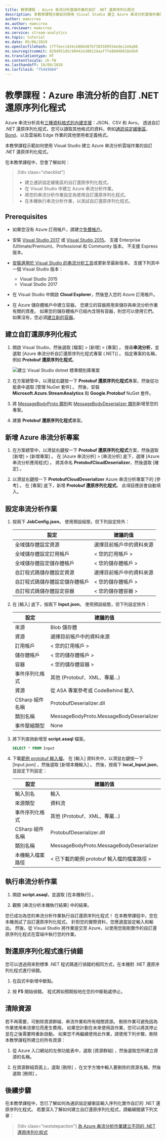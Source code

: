 ```yaml
---
title: 教學課程 - Azure 串流分析雲端作業的自訂 .NET 還原序列化程式
description: 本教學課程示範如何使用 Visual Studio 建立 Azure 串流分析雲端作業的自訂 .NET 還原序列化程式。
author: mamccrea
ms.author: mamccrea
ms.reviewer: mamccrea
ms.service: stream-analytics
ms.topic: tutorial
ms.date: 05/06/2019
ms.openlocfilehash: 1fffeec1434cb066487bf383589554edec2e6a86
ms.sourcegitcommit: 829d951d5c90442a38012daaf77e86046018e5b9
ms.translationtype: HT
ms.contentlocale: zh-TW
ms.lasthandoff: 10/09/2020
ms.locfileid: "75443684"
---
```

# <a name="tutorial-custom-net-deserializers-for-azure-stream-analytics"></a>教學課程：Azure 串流分析的自訂 .NET 還原序列化程式

Azure 串流分析具有[三種資料格式的內建支援](stream-analytics-parsing-json.md)：JSON、CSV 和 Avro。 透過自訂 .NET 還原序列化程式，您可以讀取其他格式的資料，例如[通訊協定緩衝區](https://developers.google.com/protocol-buffers/)、[Bond](https://github.com/Microsoft/bond)，以及雲端和 Edge 作業的其他使用者定義格式。

本教學課程示範如何使用 Visual Studio 建立 Azure 串流分析雲端作業的自訂 .NET 還原序列化程式。 

在本教學課程中，您會了解如何：

> [!div class="checklist"]
> * 建立通訊協定緩衝區的自訂還原序列化程式。
> * 在 Visual Studio 中建立 Azure 串流分析作業。
> * 將您的串流分析作業設定為使用自訂還原序列化程式。
> * 在本機執行串流分析作業，以測試自訂還原序列化程式。

## <a name="prerequisites"></a>Prerequisites

* 如果您沒有 Azure 訂用帳戶，請建立[免費帳戶](https://azure.microsoft.com/free/?WT.mc_id=A261C142F)。

* 安裝 [Visual Studio 2017](https://www.visualstudio.com/downloads/) 或 [Visual Studio 2015](https://www.visualstudio.com/vs/older-downloads/)。 支援 Enterprise (Ultimate/Premium)、Professional 和 Community 版本。 不支援 Express 版本。

* [安裝適用於 Visual Studio 的串流分析工具](stream-analytics-tools-for-visual-studio-install.md)或更新至最新版本。 支援下列其中一個 Visual Studio 版本：
   * Visual Studio 2015
   * Visual Studio 2017

* 在 Visual Studio 中開啟 **Cloud Explorer**，然後登入您的 Azure 訂用帳戶。

* 在 Azure 儲存體帳戶中建立容器。
您建立的容器將用來儲存與串流分析作業有關的資產。 如果您的儲存體帳戶已經內含現有容器，則您可以使用它們。 如果沒有，您必須[建立新的容器](../storage/blobs/storage-quickstart-blobs-portal.md)。

## <a name="create-a-custom-deserializer"></a>建立自訂還原序列化程式

1. 開啟 Visual Studio，然後選取 [檔案] > [新增] > [專案]  。 搜尋**串流分析**，並選取 [Azure 串流分析自訂還原序列化程式專案 (.NET)]  。 指定專案的名稱，例如 **Protobuf 還原序列化程式**。

   ![建立 Visual Studio dotnet 標準類別庫專案](./media/custom-deserializer/create-dotnet-library-project.png)

2. 在方案總管中，以滑鼠右鍵按一下 **Protobuf 還原序列化程式**專案，然後從功能表中選取 [管理 NuGet 套件]  。 然後，安裝 **Microsoft.Azure.StreamAnalytics** 和 **Google.Protobuf** NuGet 套件。

3. 將 [MessageBodyProto 類別](https://github.com/Azure/azure-stream-analytics/blob/master/CustomDeserializers/Protobuf/MessageBodyProto.cs)和 [MessageBodyDeserializer 類別](https://github.com/Azure/azure-stream-analytics/blob/master/CustomDeserializers/Protobuf/MessageBodyDeserializer.cs)新增至您的專案。

4. 建置 **Protobuf 還原序列化程式**專案。

## <a name="add-an-azure-stream-analytics-project"></a>新增 Azure 串流分析專案

1. 在方案總管中，以滑鼠右鍵按一下 **Protobuf 還原序列化程式**方案，然後選取 [新增] > [新增專案]  。 在 [Azure 串流分析] > [串流分析]  底下，選擇 [Azure 串流分析應用程式]  。 將其命名 **ProtobufCloudDeserializer**，然後選取 [確定]  。 

2. 以滑鼠右鍵按一下 **ProtobufCloudDeserializer** Azure 串流分析專案下的 [參考]  。 在 [專案]  底下，新增 **Protobuf 還原序列化程式**。 此項目應該會自動填入。

## <a name="configure-a-stream-analytics-job"></a>設定串流分析作業

1. 按兩下 **JobConfig.json**。 使用預設組態，但下列設定除外：

   |設定|建議的值|
   |-------|---------------|
   |全域儲存體設定資源|選擇目前帳戶中的資料來源|
   |全域儲存體設定訂用帳戶| < 您的訂用帳戶 >|
   |全域儲存體設定儲存體帳戶| < 您的儲存體帳戶 >|
   |自訂程式碼儲存體設定資源|選擇目前帳戶中的資料來源|
   |自訂程式碼儲存體設定儲存體帳戶|< 您的儲存體帳戶 >|
   |自訂程式碼儲存體設定容器|< 您的儲存體容器 >|

2. 在 [輸入]  底下，按兩下 **Input.json**。 使用預設組態，但下列設定除外：

   |設定|建議的值|
   |-------|---------------|
   |來源|Blob 儲存體|
   |資源|選擇目前帳戶中的資料來源|
   |訂用帳戶|< 您的訂用帳戶 >|
   |儲存體帳戶|< 您的儲存體帳戶 >|
   |容器|< 您的儲存體容器 >|
   |事件序列化格式|其他 (Protobuf、XML、專屬...)|
   |資源|從 ASA 專案參考或 CodeBehind 載入|
   |CSharp 組件名稱|ProtobufDeserializer.dll|
   |類別名稱|MessageBodyProto.MessageBodyDeserializer|
   |事件壓縮類型|None|

3. 將下列查詢新增至 **script.asaql** 檔案。

   ```sql
   SELECT * FROM Input
   ```

4. 下載[範例 protobuf 輸入檔](https://github.com/Azure/azure-stream-analytics/blob/master/CustomDeserializers/Protobuf/SimulatedTemperatureEvents.protobuf)。 在 [輸入]  資料夾中，以滑鼠右鍵按一下 [Input.json]  ，然後選取 [新增本機輸入]  。 然後，按兩下 **local_Input.json**，並設定下列設定：

   |設定|建議的值|
   |-------|---------------|
   |輸入別名|輸入|
   |來源類型|資料流|
   |事件序列化格式|其他 (Protobuf、XML、專屬...)|
   |CSharp 組件名稱|ProtobufDeserializer.dll|
   |類別名稱|MessageBodyProto.MessageBodyDeserializer|
   |本機輸入檔案路徑|< 已下載的範例 protobuf 輸入檔的檔案路徑 >|

## <a name="execute-the-stream-analytics-job"></a>執行串流分析作業

1. 開啟 **script.asaql**，並選取 [在本機執行]  。

2. 觀察 [串流分析本機執行結果]  中的結果。

您已成功為您的串流分析作業執行自訂還原序列化程式！ 在本教學課程中，您在本機測試了自訂還原序列化程式。 針對您的實際資料，您應適當設定輸入和輸出。 然後，從 Visual Studio 將作業提交至 Azure，以使用您剛剛實作的自訂還原序列化程式在雲端中執行您的作業。

## <a name="debug-your-deserializer"></a>對還原序列化程式進行偵錯

您可以透過用來對標準 .NET 程式碼進行偵錯的相同方式，在本機對 .NET 還原序列化程式進行偵錯。 

1. 在函式中新增中斷點。

2. 按 **F5** 開始偵錯。 程式將如預期般地在您的中斷點處停止。

## <a name="clean-up-resources"></a>清除資源

若不再需要，可刪除資源群組、串流作業和所有相關資源。 刪除作業可避免因為作業使用串流單位而產生費用。 如果您計劃在未來使用該作業，您可以將其停止並在之後需要時重新啟動。 如果您不再繼續使用此作業，請使用下列步驟，刪除本教學課程所建立的所有資源：

1. 從 Azure 入口網站的左側功能表中，選取 [資源群組]  ，然後選取您所建立資源的名稱。  

2. 在資源群組頁面上，選取 [刪除]  ，在文字方塊中輸入要刪除的資源名稱，然後選取 [刪除]  。

## <a name="next-steps"></a>後續步驟

在本教學課程中，您已了解如何為通訊協定緩衝區輸入序列化實作自訂的 .NET 還原序列化程式。 若要深入了解如何建立自訂還原序列化程式，請繼續閱讀下列文章：

> [!div class="nextstepaction"]
> [為 Azure 串流分析作業建立不同的 .NET 還原序列化程式](custom-deserializer-examples.md)

